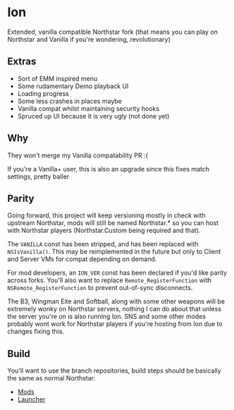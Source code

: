 # Ion

Extended, vanilla compatible Northstar fork (that means you can play on Northstar and Vanilla if you're wondering, revolutionary)

## Extras
* Sort of EMM inspired menu
* Some rudamentary Demo playback UI
* Loading progress
* Some less crashes in places maybe
* Vanilla compat whilst maintaining security hooks
* Spruced up UI because it is very ugly (not done yet)

## Why
They won't merge my Vanilla compatability PR :(

If you're a Vanilla+ user, this is also an upgrade since this fixes match settings, pretty baller

## Parity
Going forward, this project will keep versioning mostly in check with upstream Northstar, mods will still be named Northstar.* so you can host
with Northstar players (Northstar.Custom being required and that).

The `VANILLA` const has been stripped, and has been replaced with `NSIsVanilla()`. This may be reimplemented in the future but only to Client and Server VMs for compat depending on demand.

For mod developers, an `ION_VER` const has been declared if you'd like parity across forks. You'll also want to replace `Remote_RegisterFunction` with `NSRemote_RegisterFunction` to prevent out-of-sync disconnects.

The B3, Wingman Eite and Softball, along with some other weapons will be extremely wonky on Northstar servers, nothing I can do about that unless the server you're on is also running Ion. SNS and some other modes probably wont work for Northstar players if you're hosting from Ion due to changes fixing this.

## Build
You'll want to use the branch repositories, build steps should be basically the same as normal Northstar:
* [Mods](https://github.com/VITALISED/NorthstarMods/tree/ion)
* [Launcher](https://github.com/VITALISED/NorthstarLauncher/tree/ion)

